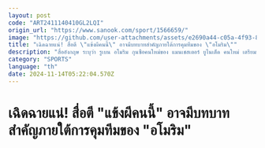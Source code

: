 ```yaml
---
layout: post
code: "ART2411140410GL2LQI"
origin_url: "https://www.sanook.com/sport/1566659/"
image: "https://github.com/user-attachments/assets/e2690a44-c05a-4f93-8444-ad47b431f38b"
title: "เฉิดฉายแน่! สื่อตี \"แข้งผีคนนี้\" อาจมีบทบาทสำคัญภายใต้การคุมทีมของ \"อโมริม\""
description: "สื่ออังกฤษ ระบุว่า รูเบน อโมริม กุนซือคนใหม่ของ แมนเชสเตอร์ ยูไนเต็ด คนใหม่ เตรียมวางให้ เมสัน เมาต์ กองกลางชาวอังกฤษ มีบทบาทสำคัญของทีม"
category: "SPORTS"
language: "th"
date: 2024-11-14T05:22:04.570Z
---
```


# เฉิดฉายแน่! สื่อตี "แข้งผีคนนี้" อาจมีบทบาทสำคัญภายใต้การคุมทีมของ "อโมริม"
